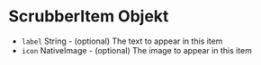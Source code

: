 # ScrubberItem Objekt

* `label` String - (optional) The text to appear in this item
* `icon` NativeImage - (optional) The image to appear in this item